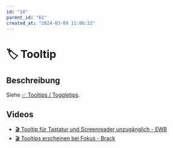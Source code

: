 ```yaml
---
id: "10"
parent_id: "61"
created_at: "2024-03-09 11:06:22"
---
```


# 🏷️ Tooltip

## Beschreibung

Siehe [✅ Tooltips / Toggletips](/de/wcag/4.1.2a-erweiterte-steuerelemente-widgets/tooltips-toggletips).

## Videos

- [🎬 Tooltip für Tastatur und Screenreader unzugänglich - EWB](/videos/tooltip-fuer-tastatur-und-screenreader-unzugaenglich-ewb)
- [🎬 Tooltips erscheinen bei Fokus - Brack](/videos/tooltips-erscheinen-bei-fokus-brack)